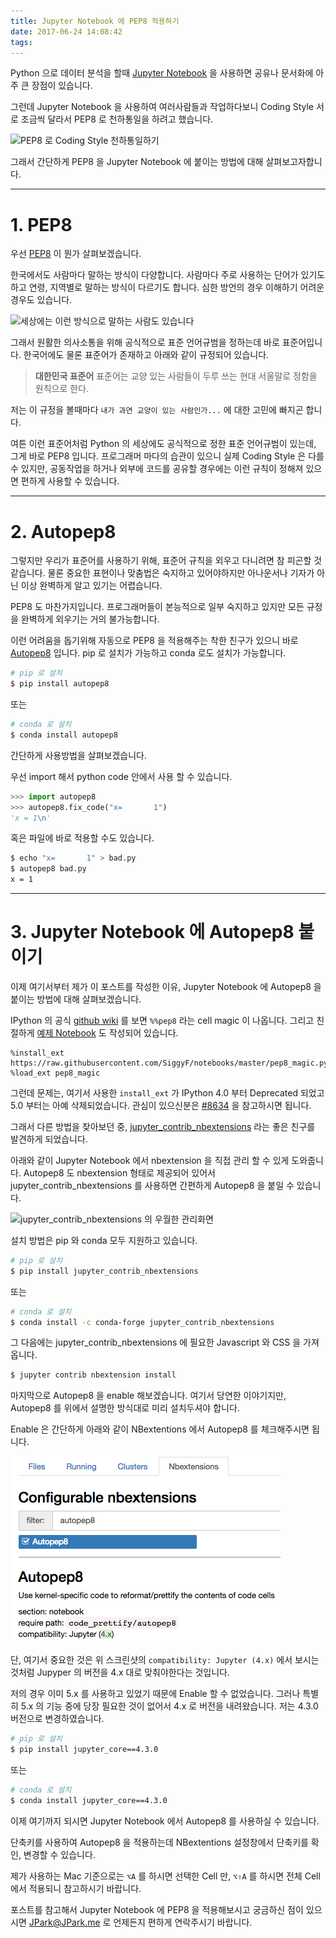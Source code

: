 ```yaml
---
title: Jupyter Notebook 에 PEP8 적용하기
date: 2017-06-24 14:08:42
tags:
---
```


<!-- toc -->

Python 으로 데이터 분석을 할때 [Jupyter Notebook][1] 을 사용하면 공유나 문서화에 아주 큰 장점이 있습니다.

그런데 Jupyter Notebook 을 사용하여 여러사람들과 작업하다보니 Coding Style 서로 조금씩 달라서 PEP8 로 천하통일을 하려고 했습니다.

![PEP8 로 Coding Style 천하통일하기](http://newsmanager2.etomato.com/userfiles/image/%EC%B5%9C%EC%A4%80%ED%98%B8/1222_roll.png)

그래서 간단하게 PEP8 을 Jupyter Notebook 에 붙이는 방법에 대해 살펴보고자합니다.

---

# 1. PEP8

우선 [PEP8][2] 이 뭔가 살펴보겠습니다.

한국에서도 사람마다 말하는 방식이 다양합니다. 사람마다 주로 사용하는 단어가 있기도하고 연령, 지역별로 말하는 방식이 다르기도 합니다. 심한 방언의 경우 이해하기 어려운 경우도 있습니다.

![세상에는 이런 방식으로 말하는 사람도 있습니다](http://ppss.kr/wp-content/uploads/2016/07/%ED%99%8D%EC%A4%80%ED%91%9C_%EB%A7%89%EB%A7%90_%EB%85%BC%EB%9E%80_%EB%8F%84%EC%9D%98%EC%9B%90_%EC%93%B0%EB%A0%88%EA%B8%B0_%EA%B0%9C_7.jpg)

그래서 원활한 의사소통을 위해 공식적으로 표준 언어규범을 정하는데 바로 표준어입니다. 한국어에도 물론 표준어가 존재하고 아래와 같이 규정되어 있습니다.

> **대한민국 표준어**
> 표준어는 교양 있는 사람들이 두루 쓰는 현대 서울말로 정함을 원칙으로 한다. 

저는 이 규정을 볼때마다 `내가 과연 교양이 있는 사람인가...` 에 대한 고민에 빠지곤 합니다.

여튼 이런 표준어처럼 Python 의 세상에도 공식적으로 정한 표준 언어규범이 있는데, 그게 바로 PEP8 입니다. 프로그래머 마다의 습관이 있으니 실제 Coding Style 은 다를 수 있지만, 공동작업을 하거나 외부에 코드를 공유할 경우에는 이런 규칙이 정해져 있으면 편하게 사용할 수 있습니다.

---

# 2. Autopep8

그렇지만 우리가 표준어를 사용하기 위해, 표준어 규칙을 외우고 다니려면 참 피곤할 것 같습니다. 물론 중요한 표현이나 맞춤법은 숙지하고 있어야하지만 아나운서나 기자가 아닌 이상 완벽하게 알고 있기는 어렵습니다.

PEP8 도 마찬가지입니다. 프로그래머들이 본능적으로 일부 숙지하고 있지만 모든 규정을 완벽하게 외우기는 거의 불가능합니다.

이런 어려움을 돕기위해 자동으로 PEP8 을 적용해주는 착한 친구가 있으니 바로 [Autopep8][3] 입니다. pip 로 설치가 가능하고 conda 로도 설치가 가능합니다.

```bash
# pip 로 설치
$ pip install autopep8
```
또는
```bash
# conda 로 설치
$ conda install autopep8
```

간단하게 사용방법을 살펴보겠습니다.

우선 import 해서 python code 안에서 사용 할 수 있습니다.
```python
>>> import autopep8
>>> autopep8.fix_code("x=       1")
'x = 1\n'
```
혹은 파일에 바로 적용할 수도 있습니다.
```bash
$ echo "x=       1" > bad.py
$ autopep8 bad.py
x = 1
```

---

# 3. Jupyter Notebook 에 Autopep8 붙이기

이제 여기서부터 제가 이 포스트를 작성한 이유, Jupyter Notebook 에 Autopep8 을 붙이는 방법에 대해 살펴보겠습니다.

IPython 의 공식 [github wiki][4] 를 보면  `%%pep8`  라는 cell magic 이 나옵니다. 그리고 친절하게 [예제 Notebook][5] 도 작성되어 있습니다.

```ipython
%install_ext https://raw.githubusercontent.com/SiggyF/notebooks/master/pep8_magic.py
%load_ext pep8_magic
```
그런데 문제는, 여기서 사용한 `install_ext` 가 IPython 4.0 부터 Deprecated 되었고 5.0 부터는 아예 삭제되었습니다. 관심이 있으신분은 [#8634][6] 을 참고하시면 됩니다.

그래서 다른 방법을 찾아보던 중, [jupyter_contrib_nbextensions][7] 라는 좋은 친구를 발견하게 되었습니다.

아래와 같이 Jupyter Notebook 에서 nbextension 을 직접 관리 할 수 있게 도와줍니다. Autopep8 도 nbextension 형태로 제공되어 있어서 jupyter_contrib_nbextensions 를 사용하면 간편하게 Autopep8 을 붙일 수 있습니다.

![jupyter_contrib_nbextensions 의 우월한 관리화면](https://raw.githubusercontent.com/Jupyter-contrib/jupyter_nbextensions_configurator/master/src/jupyter_nbextensions_configurator/static/nbextensions_configurator/icon.png)

설치 방법은 pip 와 conda 모두 지원하고 있습니다.

```bash
# pip 로 설치
$ pip install jupyter_contrib_nbextensions
```
또는
```bash
# conda 로 설치
$ conda install -c conda-forge jupyter_contrib_nbextensions
```

그 다음에는 jupyter_contrib_nbextensions 에 필요한 Javascript 와 CSS 을 가져옵니다.
```bash
$ jupyter contrib nbextension install
```

마지막으로 Autopep8 을 enable 해보겠습니다. 여기서 당연한 이야기지만, Autopep8 를 위에서 설명한 방식대로 미리 설치두셔야 합니다.

Enable 은 간단하게 아래와 같이 NBextentions 에서 Autopep8 를 체크해주시면 됩니다.

![Autopep8 enable](/images/autopep8_enable.png)

단, 여기서 중요한 것은 위 스크린샷의 `compatibility: Jupyter (4.x)` 에서 보시는 것처럼 Jupyper 의 버전을 4.x 대로 맞춰야한다는 것입니다.

저의 경우 이미 5.x 를 사용하고 있었기 때문에 Enable 할 수 없었습니다. 그러나 특별히 5.x 의 기능 중에 당장 필요한 것이 없어서 4.x 로 버전을 내려왔습니다. 저는 4.3.0 버전으로 변경하였습니다.

```bash
# pip 로 설치
$ pip install jupyter_core==4.3.0
```
또는
```bash
# conda 로 설치
$ conda install jupyter_core==4.3.0
```

이제 여기까지 되시면 Jupyter Notebook 에서 Autopep8 를 사용하실 수 있습니다.

단축키를 사용하여 Autopep8 을 적용하는데 NBextentions 설정창에서 단축키를 확인, 변경할 수 있습니다.

제가 사용하는 Mac 기준으로는 `⌥A` 를 하시면 선택한 Cell 만, `⌥⇧A` 를 하시면 전체 Cell 에서 적용되니 참고하시기 바랍니다.

포스트를 참고해서 Jupyter Notebook 에 PEP8 을 적용해보시고 궁금하신 점이 있으시면 [JPark@JPark.me][mail_to_jpark] 로 언제든지 편하게 연락주시기 바랍니다.

[1]: http://jupyter.org/
[2]: https://www.python.org/dev/peps/pep-0008/
[3]: https://pypi.python.org/pypi/autopep8
[4]: https://github.com/ipython/ipython/wiki/Extensions-Index#pep8
[5]: http://nbviewer.jupyter.org/github/SiggyF/notebooks/blob/master/styleguide.ipynb
[6]: https://github.com/ipython/ipython/issues/8634
[7]: https://github.com/ipython-contrib/jupyter_contrib_nbextensions
[mail_to_jpark]: mailto:JPark@JPark.me
